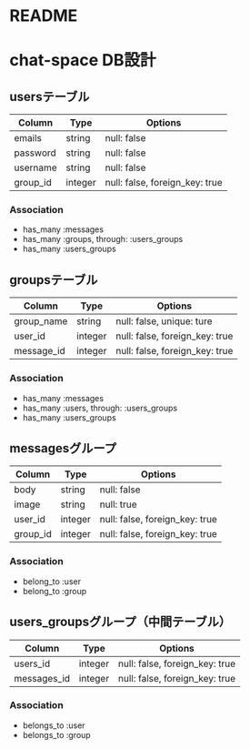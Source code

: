 # README

# chat-space DB設計
## usersテーブル
|Column|Type|Options|
|------|----|-------|
|emails|string|null: false|
|password|string|null: false|
|username|string|null: false|
|group_id|integer|null: false, foreign_key: true|
### Association
- has_many :messages
- has_many :groups, through: :users_groups
- has_many :users_groups

## groupsテーブル
|Column|Type|Options|
|------|----|-------|
|group_name|string|null: false, unique: ture|
|user_id|integer|null: false, foreign_key: true|
|message_id|integer|null: false, foreign_key: true|
### Association
- has_many :messages
- has_many :users, through: :users_groups
- has_many :users_groups

## messagesグループ
|Column|Type|Options|
|------|----|-------|
|body|string|null: false|
|image|string|null: true|
|user_id|integer|null: false, foreign_key: true|
|group_id|integer|null: false, foreign_key: true|
### Association
- belong_to :user
- belong_to :group

## users_groupsグループ（中間テーブル）
|Column|Type|Options|
|------|----|-------|
|users_id|integer|null: false, foreign_key: true|
|messages_id|integer|null: false, foreign_key: true|
### Association
- belongs_to :user
- belongs_to :group